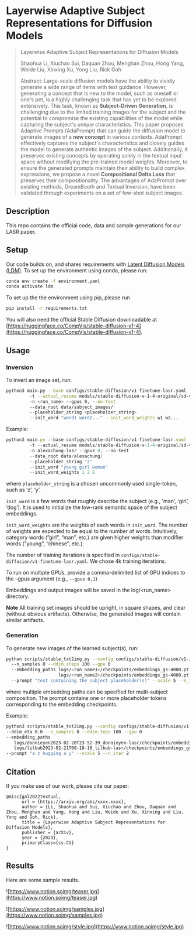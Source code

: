 # Layerwise Adaptive Subject Representations for Diffusion Models

> Layerwise Adaptive Subject Representations for Diffusion Models
>
> Shaohua Li, Xiuchao Sui, Daquan Zhou, Menghan Zhou, Hong Yang, Weide Liu, Xinxing Xu, Yong Liu, Rick Goh
>
> Abstract: Large-scale diffusion models have the ability to vividly generate a wide range of items with text guidance. However, generating a concept that is new to the model, such as oneself or one's pet, is a highly challenging task that has yet to be explored extensively. This task, known as **Subject-Driven Generation**, is challenging due to the limited training images for the subject and the potential to compromise the existing capabilities of the model while capturing the subject's unique characteristics. This paper proposes Adaptive Prompts (AdaPrompt) that can guide the diffusion model to generate images of a **new concept** in various contexts. AdaPrompt effectively captures the subject's characteristics and closely guides the model to generate authentic images of the subject. Additionally, it preserves existing concepts by operating solely in the textual input space without modifying the pre-trained model weights. Moreover, to ensure the generated prompts maintain their ability to build complex expressions, we propose a novel **Compositional Delta Loss** that preserves their compositionality. The advantages of AdaPrompt over existing methods, DreamBooth and Textual Inversion, have been validated through experiments on a set of few-shot subject images.
> 

## Description

This repo contains the official code, data and sample generations for our LASR paper.

## Setup

Our code builds on, and shares requirements with [Latent Diffusion Models (LDM)](https://github.com/CompVis/latent-diffusion). To set up the environment using conda, please run:

```bash
conda env create -f environment.yaml
conda activate ldm
```

To set up the the environment using pip, please run

```bash
pip install -r requirements.txt
```

You will also need the official Stable Diffusion downloadable at [https://huggingface.co/CompVis/stable-diffusion-v1-4](https://huggingface.co/CompVis/stable-diffusion-v1-4).

## Usage

### Inversion

To invert an image set, run:

```bash
python3 main.py --base configs/stable-diffusion/v1-finetune-lasr.yaml
         -t --actual_resume models/stable-diffusion-v-1-4-original/sd-v1-4-full-ema.ckpt
         -n <run_name> --gpus 0, --no-test
         --data_root data/subject_images/
         --placeholder_string <placeholder_string>
         --init_word "word1 word2..." --init_word_weights w1 w2...
```

Example:

```jsx
python3 main.py --base configs/stable-diffusion/v1-finetune-lasr.yaml 
         -t --actual_resume models/stable-diffusion-v-1-4-original/sd-v1-4-full-ema.ckpt          
         -n alexachung-lasr --gpus 0, --no-test 
         --data_root data/alexachung/  
         --placeholder_string "z"  
         --init_word "young girl woman" 
         --init_word_weights 1 2 2
```

where `placeholder_string` is a chosen uncommonly used single-token, such as ‘z’, ‘y’.

`init_word` is a few words that roughly describe the subject (e.g., 'man', ‘girl’, ‘dog’). It is used to initialize the low-rank semantic space of the subject embeddings.

`init_word_weights` are the weights of each words in `init_word`. The number of weights are expected to be equal to the number of words. Intuitively, category words (”girl”, “man”, etc.) are given higher weights than modifier words (”young”, “chinese”, etc.).

The number of training iterations is specified in `configs/stable-diffusion/v1-finetune-lasr.yaml`. We chose 4k training iterations.

To run on multiple GPUs, provide a comma-delimited list of GPU indices to the –gpus argument (e.g., `--gpus 0,1`)

Embeddings and output images will be saved in the log/<run_name> directory.

**Note**  All training set images should be upright, in square shapes, and clear (without obvious artifacts). Otherwise, the generated images will contain similar artifacts.

### Generation

To generate new images of the learned subject(s), run:

```bash
python scripts/stable_txt2img.py --config configs/stable-diffusion/v1-inference-lasr.yaml --ckpt models/stable-diffusion-v-1-4-original/sd-v1-4-full-ema.ckpt --ddim_eta 0.0
  --n_samples 8 --ddim_steps 100 --gpu 0 
  --embedding_paths logs/<run_name1>/checkpoints/embeddings_gs-4000.pt 
                    logs/<run_name2>/checkpoints/embeddings_gs-4000.pt
  --prompt "text containing the subject placeholder(s)" --scale 5 --n_iter 2
```

where multiple embedding paths can be specified for multi-subject composition. The prompt contains one or more placeholder tokens corresponding to the embedding checkpoints.

Example:

```bash
python3 scripts/stable_txt2img.py --config configs/stable-diffusion/v1-inference-lasr.yaml --ckpt models/stable-diffusion-v-1-4-original/sd-v1-4-full-ema.ckpt 
--ddim_eta 0.0 --n_samples 8 --ddim_teps 100 --gpu 0
--embedding_paths 
   logs/donnieyen2023-02-20T23-52-39_donnieyen-lasr/checkpoints/embeddings_gs-4000.pt 
   logs/lilbub2023-02-21T08-18-18_lilbub-lasr/checkpoints/embeddings_gs-4000.pt 
--prompt "a z hugging a y" --scale 5 --n_iter 2
```

## Citation

If you make use of our work, please cite our paper:

```
@misc{gal2022textual,
      url = {https://arxiv.org/abs/xxxx.xxxx},
      author = {Li, Shaohua and Sui, Xiuchao and Zhou, Daquan and Zhou, Menghan and Yang, Hong and Liu, Weide and Xu, Xinxing and Liu, Yong and Goh, Rick},
      title = {Layerwise Adaptive Subject Representations for Diffusion Models},
      publisher = {arXiv},
      year = {2023},
      primaryClass={cs.CV}
}
```

## Results

Here are some sample results.

![https://www.notion.soimg/teaser.jpg](https://www.notion.soimg/teaser.jpg)

![https://www.notion.soimg/samples.jpg](https://www.notion.soimg/samples.jpg)

![https://www.notion.soimg/style.jpg](https://www.notion.soimg/style.jpg)